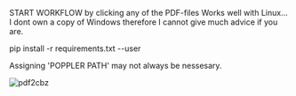 START WORKFLOW by clicking any of the PDF-files
Works well with Linux... I dont own a copy of Windows therefore I cannot give much advice if you are.

pip install -r requirements.txt --user

Assigning 'POPPLER PATH' may not always be nessesary.

![pdf2cbz](https://user-images.githubusercontent.com/59517785/128073079-7ac7298c-ba48-4f18-945e-46602cccc302.jpg)
